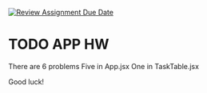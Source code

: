 [![Review Assignment Due Date](https://classroom.github.com/assets/deadline-readme-button-22041afd0340ce965d47ae6ef1cefeee28c7c493a6346c4f15d667ab976d596c.svg)](https://classroom.github.com/a/NdyNi55P)
# TODO APP HW
There are 6 problems
Five in App.jsx
One in TaskTable.jsx

Good luck!
